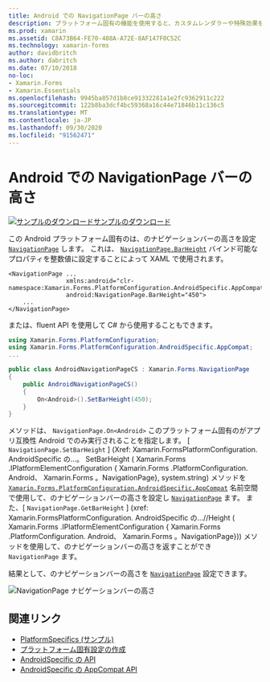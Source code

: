```yaml
---
title: Android での NavigationPage バーの高さ
description: プラットフォーム固有の機能を使用すると、カスタムレンダラーや特殊効果を実装することなく、特定のプラットフォームでのみ使用できる機能を使用できます。 この記事では、NavigationPage のナビゲーションバーの高さを設定する Android プラットフォーム固有のを使用する方法について説明します。
ms.prod: xamarin
ms.assetid: C8A73B64-FE70-408A-A72E-8AF147F0C52C
ms.technology: xamarin-forms
author: davidbritch
ms.author: dabritch
ms.date: 07/10/2018
no-loc:
- Xamarin.Forms
- Xamarin.Essentials
ms.openlocfilehash: 9945ba857d1b8ce91332281a1e2fc9362911c222
ms.sourcegitcommit: 122b8ba3dcf4bc59368a16c44e71846b11c136c5
ms.translationtype: MT
ms.contentlocale: ja-JP
ms.lasthandoff: 09/30/2020
ms.locfileid: "91562471"
---
```

# <a name="navigationpage-bar-height-on-android"></a>Android での NavigationPage バーの高さ

[![サンプルのダウンロード](~/media/shared/download.png)サンプルのダウンロード](https://docs.microsoft.com/samples/xamarin/xamarin-forms-samples/userinterface-platformspecifics)

この Android プラットフォーム固有のは、のナビゲーションバーの高さを設定 [`NavigationPage`](xref:Xamarin.Forms.NavigationPage) します。 これは、 [`NavigationPage.BarHeight`](xref:Xamarin.Forms.PlatformConfiguration.AndroidSpecific.AppCompat.NavigationPage.BarHeightProperty) バインド可能なプロパティを整数値に設定することによって XAML で使用されます。

```xaml
<NavigationPage ...
                xmlns:android="clr-namespace:Xamarin.Forms.PlatformConfiguration.AndroidSpecific.AppCompat;assembly=Xamarin.Forms.Core"
                android:NavigationPage.BarHeight="450">
    ...
</NavigationPage>
```

または、fluent API を使用して C# から使用することもできます。

```csharp
using Xamarin.Forms.PlatformConfiguration;
using Xamarin.Forms.PlatformConfiguration.AndroidSpecific.AppCompat;
...

public class AndroidNavigationPageCS : Xamarin.Forms.NavigationPage
{
    public AndroidNavigationPageCS()
    {
        On<Android>().SetBarHeight(450);
    }
}
```

メソッドは、 `NavigationPage.On<Android>` このプラットフォーム固有のがアプリ互換性 Android でのみ実行されることを指定します。 [ `NavigationPage.SetBarHeight` ] (Xref: Xamarin.FormsPlatformConfiguration. AndroidSpecific の...。 SetBarHeight ( Xamarin.Forms .IPlatformElementConfiguration { Xamarin.Forms .PlatformConfiguration. Android、 Xamarin.Forms 。NavigationPage}, system.string) メソッドを [`Xamarin.Forms.PlatformConfiguration.AndroidSpecific.AppCompat`](xref:Xamarin.Forms.PlatformConfiguration.AndroidSpecific.AppCompat) 名前空間で使用して、のナビゲーションバーの高さを設定し [`NavigationPage`](xref:Xamarin.Forms.NavigationPage) ます。 また、[ `NavigationPage.GetBarHeight` ] (xref: Xamarin.FormsPlatformConfiguration. AndroidSpecific の...//Height ( Xamarin.Forms .IPlatformElementConfiguration { Xamarin.Forms .PlatformConfiguration. Android、 Xamarin.Forms 。NavigationPage})) メソッドを使用して、のナビゲーションバーの高さを返すことができ `NavigationPage` ます。

結果として、のナビゲーションバーの高さを [`NavigationPage`](xref:Xamarin.Forms.NavigationPage) 設定できます。

![NavigationPage ナビゲーションバーの高さ](navigationpage-bar-height-images/navigationpage-barheight.png)

## <a name="related-links"></a>関連リンク

- [PlatformSpecifics (サンプル)](/samples/xamarin/xamarin-forms-samples/userinterface-platformspecifics)
- [プラットフォーム固有設定の作成](~/xamarin-forms/platform/platform-specifics/index.md#creating-platform-specifics)
- [AndroidSpecific の API](xref:Xamarin.Forms.PlatformConfiguration.AndroidSpecific)
- [AndroidSpecific の AppCompat API](xref:Xamarin.Forms.PlatformConfiguration.AndroidSpecific.AppCompat)